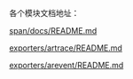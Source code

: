 各个模块文档地址：

[span/docs/README.md](span/docs/README.md)

[exporters/artrace/README.md](exporters/artrace/README.md)

[exporters/arevent/README.md](exporters/arevent/README.md)
